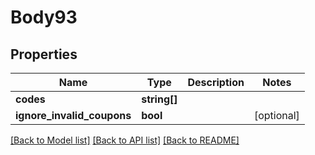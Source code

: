 # Body93

## Properties
Name | Type | Description | Notes
------------ | ------------- | ------------- | -------------
**codes** | **string[]** |  | 
**ignore_invalid_coupons** | **bool** |  | [optional] 

[[Back to Model list]](../README.md#documentation-for-models) [[Back to API list]](../README.md#documentation-for-api-endpoints) [[Back to README]](../README.md)


